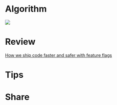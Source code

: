 # Algorithm
![](https://img-blog.csdnimg.cn/abde9561460847ba83acdcf0261ff09c.png)

# Review
[How we ship code faster and safer with feature flags](https://github.blog/2021-04-27-ship-code-faster-safer-feature-flags/)

# Tips


# Share